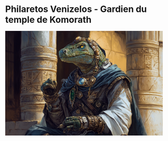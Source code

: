 # Philaretos Venizelos - Gardien du temple de Komorath
![Philaretos Venizelos](../../../_images/Philaretos_Venizelos.png)